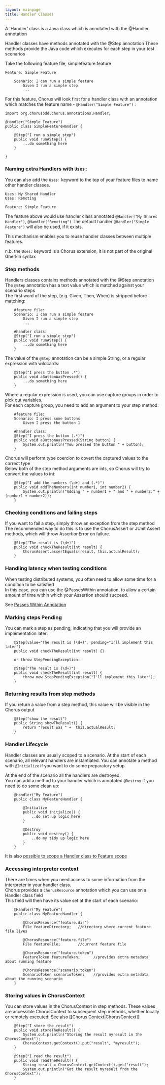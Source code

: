 ```yaml
---
layout: mainpage
title: Handler Classes
---
```


A 'Handler' class is a Java class which is annotated with the @Handler annotation
 
Handler classes have methods annotated with the @Step annotation
These methods provide the Java code which executes for each step in your test scenarios

Take the following feature file, simplefeature.feature
 
    Feature: Simple Feature
    
        Scenario: I can run a simple feature
            Given I run a simple step
            ...

    
For this feature, Chorus will look first for a handler class with an annotation which matches the feature name - `@Handler("Simple Feature")` :

    import org.chorusbdd.chorus.annotations.Handler;

    @Handler("Simple Feature")
    public class SimpleFeatureHandler {

        @Step("I run a simple step") 
        public void runAStep() {
            ...do something here
        }

    }
            
### Naming extra Handlers with `Uses:` ###

You can also add the `Uses:` keyword to the top of your feature files to name other handler classes.  

    Uses: My Shared Handler
    Uses: Remoting
    
    Feature: Simple Feature

The feature above would use handler class annotated `@Handler("My Shared Handler")`, `@Handler("Remoting")` 
The default handler `@Handler("Simple Feature")` will also be used, if it exists.

This mechanism enables you to reuse handler classes between multiple features.
        
n.b. the `Uses:` keyword is a Chorus extension, it is not part of the original Gherkin syntax

### Step methods ###

Handlers classes contains methods annotated with the @Step annotation  
The `@Step` annotation has a text value which is matched against your scenario steps  
The first word of the step, (e.g. Given, Then, When) is stripped before matching:

        #feature file:
        Scenario: I can run a simple feature
            Given I run a simple step
            ...

        #handler class:
        @Step("I run a simple step") 
        public void runAStep() {
            ...do something here
        }

        
The value of the `@Step` annotation can be a simple String, or a regular expression with wildcards:

        @Step("I press the button .*") 
        public void aButtonWasPressed() {
            ...do something here
        }
        

Where a regular expression is used, you can use capture groups in order to pick out variables.  
For each capture group, you need to add an argument to your step method:

        #feature file:
        Scenario: I press some buttons
            Given I press the button 1
                   
        #handler class:
        @Step("I press the button (.*)") 
        public void aButtonWasPressed(String button) {
            System.out.println("You pressed the button " + button);
        }
    
    
Chorus will perform type coercion to covert the captured values to the correct type  
Below both of the step method arguments are ints, so Chorus will try to convert the values to int:
        
        @Step("I add the numbers (\d+) and (.*)") 
        public void addTheNumbers(int number1, int number2) {
            System.out.println("Adding " + number1 + " and " + number2:" + (number1 + number2));
        }
        

### Checking conditions and failing steps ###

If you want to fail a step, simply throw an exception from the step method  The recommended way to do this is to use the ChorusAssert or JUnit Assert methods, which will throw AssertionError on failure.

        
        @Step("The result is (\d+)") 
        public void checkTheResult(int result) {
            ChorusAssert.assertEquals(result, this.actualResult);
        }
        
### Handling latency when testing conditions ###

When testing distributed systems, you often need to allow some time for a condition to be satisfied  
In this case, you can use the @PassesWithin annotation, to allow a certain amount of time within which your Assertion should succeed.

See [Passes Within Annotation](/PassesWithinAnnotation)


### Marking steps Pending ###

You can mark a step as pending, indicating that you will provide an implementation later:

        @Step(value="The result is (\d+)", pending="I'll implement this later") 
        public void checkTheResult(int result) {}
        
        or throw StepPendingException:
        
        @Step("The result is (\d+)") 
        public void checkTheResult(int result) {
            throw new StepPendingException("I'll implement this later");
        }


### Returning results from step methods ###

If you return a value from a step method, this value will be visible in the Chorus output

        @Step("show the result") 
        public String showTheResult() {
            return "result was " +  this.actualResult;
        }



### Handler Lifecycle ###

Handler classes are usually scoped to a scenario. At the start of each scenario, all relevant handlers are instantiated.
You can annotate a method with `@Initialize` if you want to do some preparatory setup.

At the end of the scenario all the handlers are destroyed.  
You can add a method to your handler which is annotated `@Destroy` if you need to do some clean up:

        @Handler("My Feature")
        public class MyFeatureHandler {

            @Initialize
            public void initialize() {
                ..do set up logic here
            }

            @Destroy
            public void destroy() {
                ..do my tidy up logic here
            }
        }
        
It is also [possible to scope a Handler class to Feature scope](/HandlerScope)

### Accessing interpreter context ###

There are times when you need access to some information from the interpreter in your handler class.  
Chorus provides a `ChorusResource` annotation which you can use on a Handler class field  
This field will then have its value set at the start of each scenario:

        @Handler("My Feature")
        public class MyFeatureHandler {

            @ChorusResource("feature.dir")
            File featureDirectory;   //directory where current feature file lives

            @ChorusResource("feature.file")
            File featureFile;        //current feature file

            @ChorusResource("feature.token")
            FeatureToken featureToken;      //provides extra metadata about running feature
            
            @ChorusResource("scenario.token")
            ScenarioToken scenarioToken;    //provides extra metadata about the running scenario
        }
        
### Storing values in ChorusContext ###

You can store values in the ChorusContext in step methods.
These values are accessible ChorusContext to subsequent step methods, whether locally or remotely executed:
See also [[Chorus Context|ChorusContext]]

        @Step("I store the result") 
        public void storeTheResult() {
            System.out.println("Storing the result myresult in the ChorusContext");
            ChorusContext.getContext().put("result", "myresult");
        }
        
        @Step("I read the result")
        public void readTheResult() {
            String result = ChorusContext.getContext().get("result");
            System.out.println("Got the result myresult from the ChorusContext");
        }
        
        




    







    


